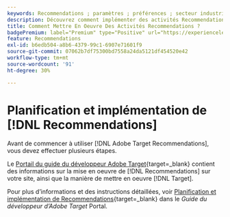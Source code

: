 ```yaml
---
keywords: Recommendations ; paramètres ; préférences ; secteur industriel vertical ; critères de filtrage incompatibles ; groupe d’hôtes par défaut ; URL de base de la miniature ; jeton API de Recommendations
description: Découvrez comment implémenter des activités Recommendations dans Adobe Target.
title: Comment Mettre En Oeuvre Des Activités Recommendations ?
badgePremium: label="Premium" type="Positive" url="https://experienceleague.adobe.com/docs/target/using/introduction/intro.html?lang=en#premium newtab=true" tooltip="See what's included in Target Premium."
feature: Recommendations
exl-id: b6edb504-a8b6-4379-99c1-6907e71601f9
source-git-commit: 07062b7df75300bd7558a24da5121df454520e42
workflow-type: tm+mt
source-wordcount: '91'
ht-degree: 30%

---
```


# Planification et implémentation de [!DNL Recommendations]

Avant de commencer à utiliser [!DNL Adobe Target Recommendations], vous devez effectuer plusieurs étapes.

Le [Portail du guide du développeur Adobe Target](https://developer.adobe.com/target/){target=_blank} contient des informations sur la mise en oeuvre de [!DNL Recommendations] sur votre site, ainsi que la manière de mettre en oeuvre [!DNL Target].

Pour plus d’informations et des instructions détaillées, voir [Planification et implémentation de Recommendations](https://developer.adobe.com/target/implement/recommendations/){target=_blank} dans le *Guide du développeur d’Adobe Target* Portal.
